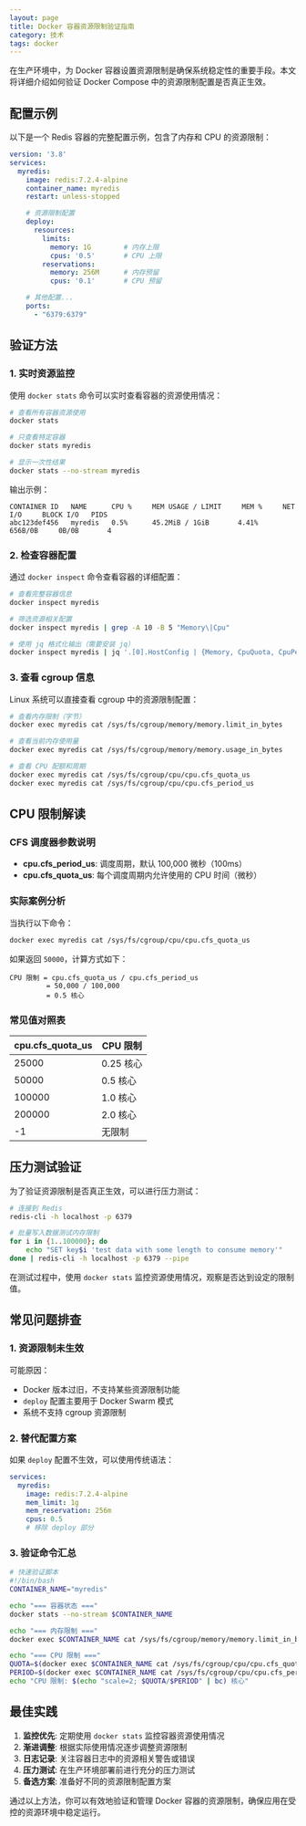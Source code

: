 ```yaml
---
layout: page
title: Docker 容器资源限制验证指南
category: 技术
tags: docker
---
```


在生产环境中，为 Docker 容器设置资源限制是确保系统稳定性的重要手段。本文将详细介绍如何验证 Docker Compose 中的资源限制配置是否真正生效。

## 配置示例

以下是一个 Redis 容器的完整配置示例，包含了内存和 CPU 的资源限制：

```yaml
version: '3.8'
services:
  myredis:
    image: redis:7.2.4-alpine
    container_name: myredis
    restart: unless-stopped

    # 资源限制配置
    deploy:
      resources:
        limits:
          memory: 1G        # 内存上限
          cpus: '0.5'       # CPU 上限
        reservations:
          memory: 256M      # 内存预留
          cpus: '0.1'       # CPU 预留

    # 其他配置...
    ports:
      - "6379:6379"
```

## 验证方法

### 1. 实时资源监控

使用 `docker stats` 命令可以实时查看容器的资源使用情况：

```bash
# 查看所有容器资源使用
docker stats

# 只查看特定容器
docker stats myredis

# 显示一次性结果
docker stats --no-stream myredis
```

输出示例：
```
CONTAINER ID   NAME      CPU %     MEM USAGE / LIMIT     MEM %     NET I/O     BLOCK I/O   PIDS
abc123def456   myredis   0.5%      45.2MiB / 1GiB       4.41%     656B/0B     0B/0B       4
```

### 2. 检查容器配置

通过 `docker inspect` 命令查看容器的详细配置：

```bash
# 查看完整容器信息
docker inspect myredis

# 筛选资源相关配置
docker inspect myredis | grep -A 10 -B 5 "Memory\|Cpu"

# 使用 jq 格式化输出（需要安装 jq）
docker inspect myredis | jq '.[0].HostConfig | {Memory, CpuQuota, CpuPeriod}'
```

### 3. 查看 cgroup 信息

Linux 系统可以直接查看 cgroup 中的资源限制配置：

```bash
# 查看内存限制（字节）
docker exec myredis cat /sys/fs/cgroup/memory/memory.limit_in_bytes

# 查看当前内存使用量
docker exec myredis cat /sys/fs/cgroup/memory/memory.usage_in_bytes

# 查看 CPU 配额和周期
docker exec myredis cat /sys/fs/cgroup/cpu/cpu.cfs_quota_us
docker exec myredis cat /sys/fs/cgroup/cpu/cpu.cfs_period_us
```

## CPU 限制解读

### CFS 调度器参数说明

- **cpu.cfs_period_us**: 调度周期，默认 100,000 微秒（100ms）
- **cpu.cfs_quota_us**: 每个调度周期内允许使用的 CPU 时间（微秒）

### 实际案例分析

当执行以下命令：
```bash
docker exec myredis cat /sys/fs/cgroup/cpu/cpu.cfs_quota_us
```

如果返回 `50000`，计算方式如下：
```
CPU 限制 = cpu.cfs_quota_us / cpu.cfs_period_us
         = 50,000 / 100,000
         = 0.5 核心
```

### 常见值对照表

| cpu.cfs_quota_us | CPU 限制 |
|------------------|----------|
| 25000            | 0.25 核心 |
| 50000            | 0.5 核心  |
| 100000           | 1.0 核心  |
| 200000           | 2.0 核心  |
| -1               | 无限制    |

## 压力测试验证

为了验证资源限制是否真正生效，可以进行压力测试：

```bash
# 连接到 Redis
redis-cli -h localhost -p 6379

# 批量写入数据测试内存限制
for i in {1..100000}; do
    echo "SET key$i 'test data with some length to consume memory'"
done | redis-cli -h localhost -p 6379 --pipe
```

在测试过程中，使用 `docker stats` 监控资源使用情况，观察是否达到设定的限制值。

## 常见问题排查

### 1. 资源限制未生效

可能原因：
- Docker 版本过旧，不支持某些资源限制功能
- `deploy` 配置主要用于 Docker Swarm 模式
- 系统不支持 cgroup 资源限制

### 2. 替代配置方案

如果 `deploy` 配置不生效，可以使用传统语法：

```yaml
services:
  myredis:
    image: redis:7.2.4-alpine
    mem_limit: 1g
    mem_reservation: 256m
    cpus: 0.5
    # 移除 deploy 部分
```

### 3. 验证命令汇总

```bash
# 快速验证脚本
#!/bin/bash
CONTAINER_NAME="myredis"

echo "=== 容器状态 ==="
docker stats --no-stream $CONTAINER_NAME

echo "=== 内存限制 ==="
docker exec $CONTAINER_NAME cat /sys/fs/cgroup/memory/memory.limit_in_bytes

echo "=== CPU 限制 ==="
QUOTA=$(docker exec $CONTAINER_NAME cat /sys/fs/cgroup/cpu/cpu.cfs_quota_us)
PERIOD=$(docker exec $CONTAINER_NAME cat /sys/fs/cgroup/cpu/cpu.cfs_period_us)
echo "CPU 限制: $(echo "scale=2; $QUOTA/$PERIOD" | bc) 核心"
```

## 最佳实践

1. **监控优先**: 定期使用 `docker stats` 监控容器资源使用情况
2. **渐进调整**: 根据实际使用情况逐步调整资源限制
3. **日志记录**: 关注容器日志中的资源相关警告或错误
4. **压力测试**: 在生产环境部署前进行充分的压力测试
5. **备选方案**: 准备好不同的资源限制配置方案

通过以上方法，你可以有效地验证和管理 Docker 容器的资源限制，确保应用在受控的资源环境中稳定运行。

